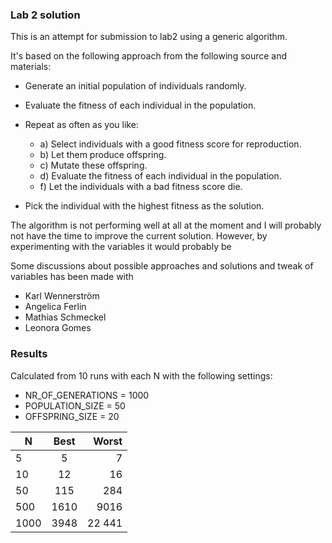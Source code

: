 ### Lab 2 solution 


This is an attempt for submission to lab2 using a generic algorithm.



It's based on the following approach from the following source and materials:

- Generate an initial population of individuals randomly.
- Evaluate the fitness of each individual in the population.
- Repeat as often as you like:
    - a) Select individuals with a good fitness score for reproduction.
    - b) Let them produce offspring.
    - c) Mutate these offspring.
    - d) Evaluate the fitness of each individual in the population.
    - f) Let the individuals with a bad fitness score die.

- Pick the individual with the highest fitness as the solution.

The algorithm is not performing well at all at the moment and I will probably not have the time to improve
the current solution. However, by experimenting with the variables it would probably be 

Some discussions about possible approaches and solutions and tweak of variables has been made with

- Karl Wennerström
- Angelica Ferlin
- Mathias Schmeckel
- Leonora Gomes

### Results

Calculated from 10 runs with each N with the following settings:

- NR_OF_GENERATIONS = 1000
- POPULATION_SIZE = 50
- OFFSPRING_SIZE = 20


| N    | Best |  Worst |
|------|:----:|-------:|
| 5    |  5   |      7 |
| 10   |  12  |     16 |
| 50   | 115  |    284 |
| 500  | 1610 |   9016 |
| 1000 | 3948 | 22 441 |